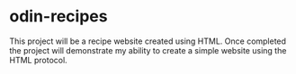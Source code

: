 # odin-recipes
This project will be a recipe website created using HTML. Once completed the project will demonstrate my ability to create a simple website using the HTML protocol.
